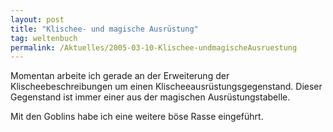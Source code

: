 ```yaml
---
layout: post
title: "Klischee- und magische Ausrüstung"
tag: weltenbuch
permalink: /Aktuelles/2005-03-10-Klischee-undmagischeAusruestung
---
```


Momentan arbeite ich gerade an der Erweiterung der Klischeebeschreibungen um einen Klischeeausrüstungsgegenstand. Dieser Gegenstand ist immer einer aus der magischen Ausrüstungstabelle.

Mit den Goblins habe ich eine weitere böse Rasse eingeführt.


